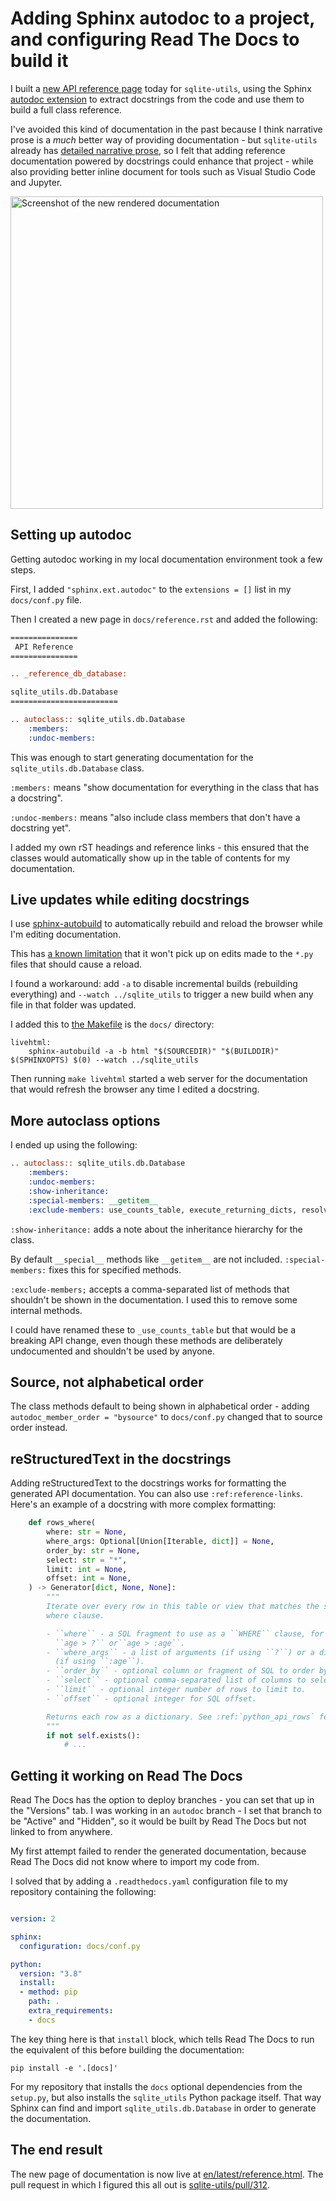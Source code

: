 # Adding Sphinx autodoc to a project, and configuring Read The Docs to build it

I built a [new API reference page](https://sqlite-utils.datasette.io/en/latest/reference.html) today for `sqlite-utils`, using the Sphinx [autodoc extension](https://www.sphinx-doc.org/en/master/usage/extensions/autodoc.html) to extract docstrings from the code and use them to build a full class reference.

I've avoided this kind of documentation in the past because I think narrative prose is a *much* better way of providing documentation - but ``sqlite-utils`` already has [detailed narrative prose](https://sqlite-utils.datasette.io/en/stable/python-api.html), so I felt that adding reference documentation powered by docstrings could enhance that project - while also providing better inline document for tools such as Visual Studio Code and Jupyter.

<img width="500" alt="Screenshot of the new rendered documentation" src="https://user-images.githubusercontent.com/9599/128947691-403e0332-5bab-4851-a9aa-c29e759e944c.png">

## Setting up autodoc

Getting autodoc working in my local documentation environment took a few steps.

First, I added `"sphinx.ext.autodoc"` to the `extensions = []` list in my `docs/conf.py` file.

Then I created a new page in ``docs/reference.rst`` and added the following:

```rst
===============
 API Reference
===============

.. _reference_db_database:

sqlite_utils.db.Database
========================

.. autoclass:: sqlite_utils.db.Database
    :members:
    :undoc-members:
```
This was enough to start generating documentation for the `sqlite_utils.db.Database` class.

`:members:` means "show documentation for everything in the class that has a docstring".

`:undoc-members:` means "also include class members that don't have a docstring yet".

I added my own rST headings and reference links - this ensured that the classes would automatically show up in the table of contents for my documentation.

## Live updates while editing docstrings

I use [sphinx-autobuild](https://pypi.org/project/sphinx-autobuild/) to automatically rebuild and reload the browser while I'm editing documentation.

This has [a known limitation](https://github.com/executablebooks/sphinx-autobuild#relevant-sphinx-bugs) that it won't pick up on edits made to the `*.py` files that should cause a reload.

I found a workaround: add `-a` to disable incremental builds (rebuilding everything) and `--watch ../sqlite_utils` to trigger a new build when any file in that folder was updated.

I added this to [the Makefile](https://github.com/simonw/sqlite-utils/blob/6155da72c8939b5d9bdacb7853e5e8d1767ce1d5/docs/Makefile) is the `docs/` directory:
```
livehtml:
    sphinx-autobuild -a -b html "$(SOURCEDIR)" "$(BUILDDIR)" $(SPHINXOPTS) $(0) --watch ../sqlite_utils
```
Then running `make livehtml` started a web server for the documentation that would refresh the browser any time I edited a docstring.

## More autoclass options

I ended up using the following:

```rst
.. autoclass:: sqlite_utils.db.Database
    :members:
    :undoc-members:
    :show-inheritance:
    :special-members: __getitem__
    :exclude-members: use_counts_table, execute_returning_dicts, resolve_foreign_keys
```
`:show-inheritance:` adds a note about the inheritance hierarchy for the class.

By default `__special__` methods like `__getitem__` are not included. `:special-members:` fixes this for specified methods.

`:exclude-members;` accepts a comma-separated list of methods that shouldn't be shown in the documentation. I used this to remove some internal methods.

I could have renamed these to `_use_counts_table` but that would be a breaking API change, even though these methods are deliberately undocumented and shouldn't be used by anyone.

## Source, not alphabetical order

The class methods default to being shown in alphabetical order - adding ` autodoc_member_order = "bysource"` to `docs/conf.py` changed that to source order instead.

## reStructuredText in the docstrings

Adding reStructuredText to the docstrings works for formatting the generated API documentation. You can also use `:ref:reference-links`. Here's an example of a docstring with more complex formatting:

```python
    def rows_where(
        where: str = None,
        where_args: Optional[Union[Iterable, dict]] = None,
        order_by: str = None,
        select: str = "*",
        limit: int = None,
        offset: int = None,
    ) -> Generator[dict, None, None]:
        """
        Iterate over every row in this table or view that matches the specified
        where clause.

        - ``where`` - a SQL fragment to use as a ``WHERE`` clause, for example
          ``age > ?`` or``age > :age``.
        - ``where_args`` - a list of arguments (if using ``?``) or a dictionary
          (if using ``:age``).
        - ``order_by`` - optional column or fragment of SQL to order by.
        - ``select`` - optional comma-separated list of columns to select.
        - ``limit`` - optional integer number of rows to limit to.
        - ``offset`` - optional integer for SQL offset.

        Returns each row as a dictionary. See :ref:`python_api_rows` for more details.
        """
        if not self.exists():
            # ...
```
## Getting it working on Read The Docs

Read The Docs has the option to deploy branches - you can set that up in  the "Versions" tab. I was working in an `autodoc` branch - I set that branch to be "Active" and "Hidden", so it would be built by Read The Docs but not linked to from anywhere.

My first attempt failed to render the generated documentation, because Read The Docs did not know where to import my code from.

I solved that by adding a `.readthedocs.yaml` configuration file to my repository containing the following:

```yaml

version: 2

sphinx:
  configuration: docs/conf.py

python:
  version: "3.8"
  install:
  - method: pip
    path: .
    extra_requirements:
    - docs
```

The key thing here is that `install` block, which tells Read The Docs to run the equivalent of this before building the documentation:

    pip install -e '.[docs]'

For my repository that installs the `docs` optional dependencies from the `setup.py`, but also installs the `sqlite_utils` Python package itself. That way Sphinx can find and import `sqlite_utils.db.Database` in order to generate the documentation.

## The end result

The new page of documentation is now live at [en/latest/reference.html](https://sqlite-utils.datasette.io/en/latest/reference.html). The pull request in which I figured this all out is [sqlite-utils/pull/312](https://github.com/simonw/sqlite-utils/pull/312).
